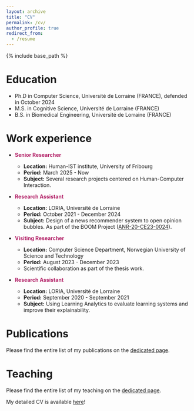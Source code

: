 ```yaml
---
layout: archive
title: "CV"
permalink: /cv/
author_profile: true
redirect_from:
  - /resume
---
```


{% include base_path %}

Education
======
* Ph.D in Computer Science, Université de Lorraine (FRANCE), defended in October 2024
* M.S. in Cognitive Science, Université de Lorraine (FRANCE)
* B.S. in Biomedical Engineering, Université de Lorraine (FRANCE)

Work experience
======
* <span style="color: #b21f66">**Senior Researcher**</span>
  * **Location:** Human-IST institute, University of Fribourg
  * **Period:** March 2025 - Now
  * **Subject:** Several research projects centered on Human-Computer Interaction.

* <span style="color: #b21f66">**Research Assistant**</span>
  * **Location:** LORIA, Université de Lorraine
  * **Period:** October 2021 - December 2024
  * **Subject:** Design of a news recommender system to open opinion bubbles. As part of the BOOM Project ([ANR-20-CE23-0024](https://anr.fr/Projet-ANR-20-CE23-0024)).


* <span style="color: #b21f66">**Visiting Researcher**</span>
  * **Location:** Computer Science Department, Norwegian University of Science and Technology
  * **Period:** August 2023 - December 2023
  * Scientific collaboration as part of the thesis work.
  

* <span style="color: #b21f66">**Research Assistant**</span>
  * **Location:** LORIA, Université de Lorraine
  * **Period:** September 2020 - September 2021
  * **Subject:** Using Learning Analytics to evaluate learning systems and improve their explainability.


Publications
======

Please find the entire list of my publications on the [dedicated page](https://celinatreuillier.github.io/publications/).
  
  
Teaching
======

Please find the entire list of my teaching on the [dedicated page](https://celinatreuillier.github.io/teaching/).
  

My detailed CV is available [here](/files/CV_TREUILLIER.pdf)!